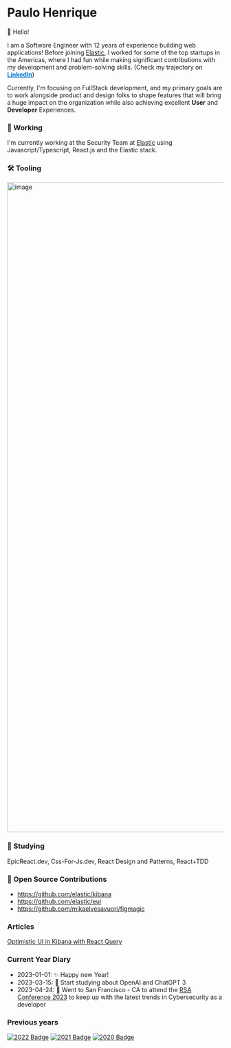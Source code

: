 
# Paulo Henrique
👋  Hello!

I am a Software Engineer with 12 years of experience building web applications! Before joining [Elastic](https://elastic.co/), I worked for some of the top startups in the Americas, where I had fun while making significant contributions with my development and problem-solving skills. (Check my trajectory on <a href="https://www.linkedin.com/in/paulohenriquesilva/" style="color: #0177CC"><b>LinkedIn</b></a>)

Currently, I'm focusing on FullStack development, and my primary goals are to work alongside product and design folks to shape features that will bring a huge impact on the organization while also achieving excellent **User** and  **Developer** Experiences.


### 🏢  Working
I'm currently working at the Security Team at [Elastic](https://elastic.co) using Javascript/Typescript, React.js and the Elastic stack.

### 🛠  Tooling

<img width="1508" alt="image" src="https://user-images.githubusercontent.com/19270322/210275333-1ec6205b-d32c-4b8d-8e0d-75e56fdceb01.png">

### 🔭  Studying

EpicReact.dev, Css-For-Js.dev, React Design and Patterns, React+TDD

### 🙌 Open Source Contributions

- https://github.com/elastic/kibana
- https://github.com/elastic/eui
- https://github.com/mikaelvesavuori/figmagic

### Articles
[Optimistic UI in Kibana with React Query](https://discuss.elastic.co/t/dec-8th-2021-en-optimistic-ui-in-kibana-with-react-query/289214)

### Current Year Diary
- 2023-01-01: ✨ Happy new Year!
- 2023-03-15: 🤖 Start studying about OpenAI and ChatGPT 3
- 2023-04-24: 🔐 Went to San Francisco - CA to attend the [RSA Conference 2023](https://www.rsaconference.com/usa) to keep up with the latest trends in Cybersecurity as a developer

### Previous years

[![2022 Badge](https://img.shields.io/badge/-2022-blue)](https://github.com/opauloh/opauloh/tree/2b22c2651cf53e733c275e155e787141c91731c3)
[![2021 Badge](https://img.shields.io/badge/-2021-green)](https://github.com/opauloh/opauloh/tree/070beafde17ea1eb514dc35cd49a52a341bfb24d)
[![2020 Badge](https://img.shields.io/badge/-2020-yellow)](https://github.com/opauloh/opauloh/tree/18965572e9d19767d00fe06b62adaa46039f45d3)

